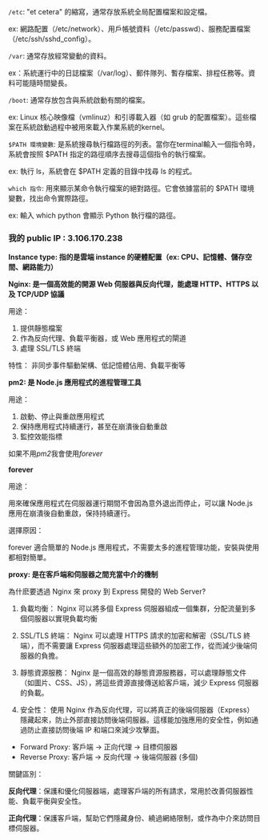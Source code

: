 `/etc`: "et cetera" 的縮寫，通常存放系統全局配置檔案和設定檔。

ex: 網路配置（/etc/network）、用戶帳號資料（/etc/passwd）、服務配置檔案（/etc/ssh/sshd_config）。

`/var`:  通常存放經常變動的資料。

ex：系統運行中的日誌檔案（/var/log）、郵件隊列、暫存檔案、排程任務等。資料可能隨時間變長。

`/boot`: 通常存放包含與系統啟動有關的檔案。

ex: Linux 核心映像檔（vmlinuz）和引導載入器（如 grub 的配置檔案）。這些檔案在系統啟動過程中被用來載入作業系統的kernel。

`$PATH 環境變數`: 是系統搜尋執行檔路徑的列表。當你在terminal輸入一個指令時，系統會按照 $PATH 指定的路徑順序去搜尋這個指令的執行檔案。

ex: 執行 ls，系統會在 $PATH 定義的目錄中找尋 ls 的程式。

`which 指令`: 用來顯示某命令執行檔案的絕對路徑。它會依據當前的 $PATH 環境變數，找出命令實際路徑。

ex: 輸入 which python 會顯示 Python 執行檔的路徑。

### 我的 public IP : 3.106.170.238

**Instance type: 指的是雲端 instance 的硬體配置（ex: CPU、記憶體、儲存空間、網路能力）**

**Nginx: 是一個高效能的開源 Web 伺服器與反向代理，能處理 HTTP、HTTPS 以及 TCP/UDP 協議**

用途： 

1. 提供靜態檔案
2. 作為反向代理、負載平衡器，或 Web 應用程式的閘道
3. 處理 SSL/TLS 終端

特性： 非同步事件驅動架構、低記憶體佔用、負載平衡等

**pm2: 是 Node.js 應用程式的進程管理工具**

用途：

1. 啟動、停止與重啟應用程式
2. 保持應用程式持續運行，甚至在崩潰後自動重啟
3. 監控效能指標

如果不用*pm2*我會使用*forever*

**forever**

用途：

用來確保應用程式在伺服器運行期間不會因為意外退出而停止，可以讓 Node.js 應用在崩潰後自動重啟，保持持續運行。

選擇原因：

forever 適合簡單的 Node.js 應用程式，不需要太多的進程管理功能，安裝與使用都相對簡單。

**proxy: 是在客戶端和伺服器之間充當中介的機制**

為什麽要透過 Nginx 來 proxy 到 Express 開發的 Web Server?

1. 負載均衡： Nginx 可以將多個 Express 伺服器組成一個集群，分配流量到多個伺服器以實現負載均衡

2. SSL/TLS 終端： Nginx 可以處理 HTTPS 請求的加密和解密（SSL/TLS 終端），而不需要讓 Express 伺服器處理這些額外的加密工作，從而減少後端伺服器的負擔。

3. 靜態資源服務： Nginx 是一個高效的靜態資源服務器，可以處理靜態文件（如圖片、CSS、JS），將這些資源直接傳送給客戶端，減少 Express 伺服器的負載。

4. 安全性： 使用 Nginx 作為反向代理，可以將真正的後端伺服器（Express）隱藏起來，防止外部直接訪問後端伺服器。這樣能加強應用的安全性，例如通過防止直接訪問後端 IP 和端口來減少攻擊面。
   
 - Forward Proxy: 客戶端 → 正向代理 → 目標伺服器
 - Reverse Proxy: 客戶端 → 反向代理 → 後端伺服器 (多個)

關鍵區別：

**反向代理**：保護和優化伺服器端，處理客戶端的所有請求，常用於改善伺服器性能、負載平衡與安全性。

**正向代理**：保護客戶端，幫助它們隱藏身份、繞過網絡限制，或作為中介來訪問目標伺服器。












